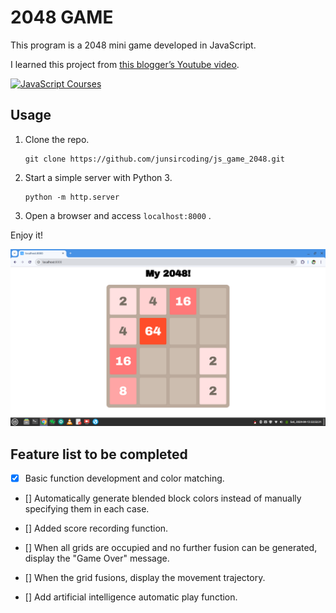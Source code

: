 # 2048 GAME

This program is a 2048 mini game developed in JavaScript.

I learned this project from [this blogger’s Youtube video](https://www.youtube.com/watch?v=E7dPuq74zNI&list=PLSo-C2L8kdSMKSSRa3FKkEijeghC_r22w).

[![JavaScript Courses](https://i.ytimg.com/vi/E7dPuq74zNI/hqdefault.jpg)](https://www.youtube.com/watch?v=E7dPuq74zNI&list=PLSo-C2L8kdSMKSSRa3FKkEijeghC_r22w "JavaScript Courses")

## Usage

1. Clone the repo.

    ```
    git clone https://github.com/junsircoding/js_game_2048.git
    ```

2. Start a simple server with Python 3.

    ```
    python -m http.server
    ```

3. Open a browser and access `localhost:8000` .

Enjoy it!

![](game.png)

## Feature list to be completed

- [x] Basic function development and color matching.

- [] Automatically generate blended block colors instead of manually specifying them in each case.

- [] Added score recording function.

- [] When all grids are occupied and no further fusion can be generated, display the "Game Over" message.

- [] When the grid fusions, display the movement trajectory.

- [] Add artificial intelligence automatic play function.
